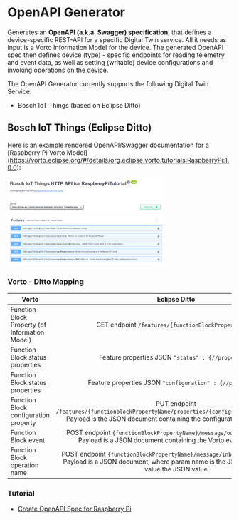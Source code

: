 # OpenAPI Generator

Generates an **OpenAPI (a.k.a. Swagger) specification**, that defines a device-specific REST-API for a specific Digital Twin service. All it needs as input is a Vorto Information Model for the device. The generated OpenAPI spec then defines device (type) - specific endpoints for reading telemetry and event data, as well as setting (writable) device configurations and invoking operations on the device.  

The OpenAPI Generator currently supports the following Digital Twin Service:

* Bosch IoT Things (based on Eclipse Ditto)

## Bosch IoT Things (Eclipse Ditto)

Here is an example rendered OpenAPI/Swagger documentation for a [Raspberry Pi Vorto Model]
(https://vorto.eclipse.org/#/details/org.eclipse.vorto.tutorials:RaspberryPi:1.0.0): 

<img alt="Bosch IoT Things REST API of Raspberry Pi" src="../../docs/images/tutorials/create_openapi/openAPI_view.png" width="70%"/>

<br />

### Vorto - Ditto Mapping 

| Vorto    |      Eclipse Ditto      |
|----------|:-------------:|
|Function Block Property (of Information Model)| GET endpoint ```/features/{functionBlockPropertyName}``` |
|Function Block status properties| Feature properties JSON ```"status" : {//properties}```|
|Function Block status properties| Feature properties JSON ```"configuration" : {//properties}```|
|Function Block configuration property | PUT endpoint ```/features/{functionblockPropertyName/properties/{configurationPropertyName}```. <br> Payload is the JSON document containing the configuration property value|
|Function Block event| POST endpoint ```{functionBlockPropertyName}/message/outbox/{eventName}```. <br> Payload is a JSON document containing the Vorto event properties|
|Function Block operation name | POST endpoint ```{functionBlockPropertyName}/message/inbox/{operationName}```. <br> Payload is a JSON document, where param name is the JSON key and param value the JSON value|


### Tutorial

* [Create OpenAPI Spec for Raspberry Pi](../../docs/tutorials/create_openapi.md)
